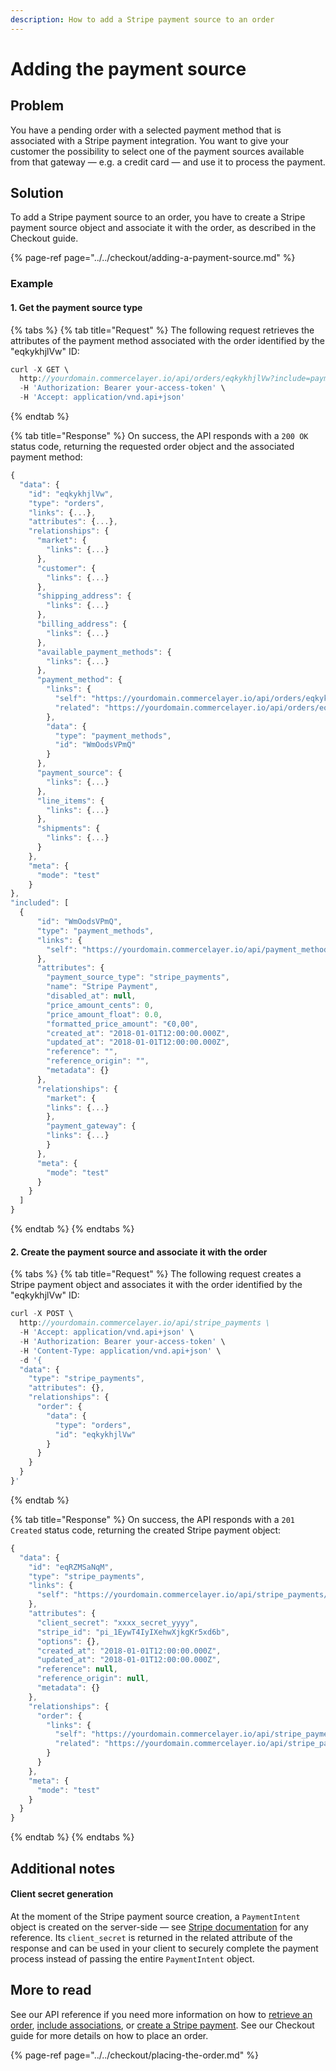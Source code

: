```yaml
---
description: How to add a Stripe payment source to an order
---
```


# Adding the payment source

## Problem

You have a pending order with a selected payment method that is associated with a Stripe payment integration. You want to give your customer the possibility to select one of the payment sources available from that gateway — e.g. a credit card — and use it to process the payment.

## Solution

To add a Stripe payment source to an order, you have to create a Stripe payment source object and associate it with the order, as described in the Checkout guide.

{% page-ref page="../../checkout/adding-a-payment-source.md" %}

### Example

#### 1. Get the payment source type

{% tabs %}
{% tab title="Request" %}
The following request retrieves the attributes of the payment method associated with the order identified by the "eqkykhjlVw" ID:

```javascript
curl -X GET \
  http://yourdomain.commercelayer.io/api/orders/eqkykhjlVw?include=payment_method \
  -H 'Authorization: Bearer your-access-token' \
  -H 'Accept: application/vnd.api+json'
```
{% endtab %}

{% tab title="Response" %}
On success, the API responds with a `200 OK` status code, returning the requested order object and the associated payment method:

```javascript
{
  "data": {
    "id": "eqkykhjlVw",
    "type": "orders",
    "links": {...},
    "attributes": {...},
    "relationships": {
      "market": {
        "links": {...}
      },
      "customer": {
        "links": {...}
      },
      "shipping_address": {
        "links": {...}
      },
      "billing_address": {
        "links": {...}
      },
      "available_payment_methods": {
        "links": {...}
      },
      "payment_method": {
        "links": {
          "self": "https://yourdomain.commercelayer.io/api/orders/eqkykhjlVw/relationships/payment_method",
          "related": "https://yourdomain.commercelayer.io/api/orders/eqkykhjlVw/payment_method"
        },
        "data": {
          "type": "payment_methods",
          "id": "WmOodsVPmQ"
        }
      },
      "payment_source": {
        "links": {...}
      },
      "line_items": {
        "links": {...}
      },
      "shipments": {
        "links": {...} 
      }
    },
    "meta": {
      "mode": "test"
    }
},
"included": [
  {
      "id": "WmOodsVPmQ",
      "type": "payment_methods",
      "links": {
        "self": "https://yourdomain.commercelayer.io/api/payment_methods/WmOodsVPmQ"
      },
      "attributes": {
        "payment_source_type": "stripe_payments",
        "name": "Stripe Payment",
        "disabled_at": null,
        "price_amount_cents": 0,
        "price_amount_float": 0.0,
        "formatted_price_amount": "€0,00",
        "created_at": "2018-01-01T12:00:00.000Z",
        "updated_at": "2018-01-01T12:00:00.000Z",
        "reference": "",
        "reference_origin": "",
        "metadata": {}
      },
      "relationships": {
        "market": {
        "links": {...}
        },
        "payment_gateway": {
        "links": {...}
        }
      },
      "meta": {
        "mode": "test"
      }
    }
  ]
}
```
{% endtab %}
{% endtabs %}

#### 2. Create the payment source and associate it with the order

{% tabs %}
{% tab title="Request" %}
The following request creates a Stripe payment object and associates it with the order identified by the "eqkykhjlVw" ID:

```javascript
curl -X POST \
  http://yourdomain.commercelayer.io/api/stripe_payments \
  -H 'Accept: application/vnd.api+json' \
  -H 'Authorization: Bearer your-access-token' \
  -H 'Content-Type: application/vnd.api+json' \
  -d '{
  "data": {
    "type": "stripe_payments",
    "attributes": {},
    "relationships": {
      "order": {
        "data": {
          "type": "orders",
          "id": "eqkykhjlVw"
        }
      }
    }
  }
}'
```
{% endtab %}

{% tab title="Response" %}
On success, the API responds with a `201 Created` status code, returning the created Stripe payment object:

```javascript
{
  "data": {
    "id": "eqRZMSaNqM",
    "type": "stripe_payments",
    "links": {
      "self": "https://yourdomain.commercelayer.io/api/stripe_payments/eqRZMSaNqM"
    },
    "attributes": {
      "client_secret": "xxxx_secret_yyyy",
      "stripe_id": "pi_1EywT4IyIXehwXjkgKr5xd6b",
      "options": {},
      "created_at": "2018-01-01T12:00:00.000Z",
      "updated_at": "2018-01-01T12:00:00.000Z",
      "reference": null,
      "reference_origin": null,
      "metadata": {}
    },
    "relationships": {
      "order": {
        "links": {
          "self": "https://yourdomain.commercelayer.io/api/stripe_payments/eqRZMSaNqM/relationships/order",
          "related": "https://yourdomain.commercelayer.io/api/stripe_payments/eqRZMSaNqM/order"
        }
      }
    },
    "meta": {
      "mode": "test"
    }
  }
}
```
{% endtab %}
{% endtabs %}

## Additional notes

#### Client secret generation

At the moment of the Stripe payment source creation, a `PaymentIntent` object is created on the server-side — see [Stripe documentation](https://stripe.com/docs/api/payment_intents) for any reference. Its `client_secret` is returned in the related attribute of the response and can be used in your client to securely complete the payment process instead of passing the entire `PaymentIntent` object.

## More to read

See our API reference if you need more information on how to [retrieve an order](https://docs.commercelayer.io/api/resources/orders/retrieve_order), [include associations](https://docs.commercelayer.io/api/including-associations), or [create a Stripe payment](https://docs.commercelayer.io/api/resources/stripe_payments/create_stripe_payment). See our Checkout guide for more details on how to place an order.

{% page-ref page="../../checkout/placing-the-order.md" %}

